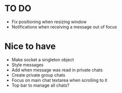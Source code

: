 # TO DO
- Fix positioning when resizing window
- Notifications when receiving a message out of focus

# Nice to have
- Make socket a singleton object
- Style messages
- Add when message was read in private chats
- Create private group chats
- Focus on main chat textarea when scrolling to it
- Top bar to manage all chats?
